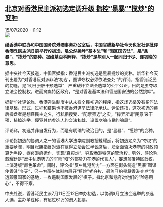 <!--1594806837000-->
[北京对香港民主派初选定调升级 指控“黑暴”“揽炒”的变种](http://www.rfi.fr//cn/%E4%B8%AD%E5%9B%BD/20200715-%E5%8C%97%E4%BA%AC%E5%AF%B9%E9%A6%99%E6%B8%AF%E6%B0%91%E4%B8%BB%E6%B4%BE%E5%88%9D%E9%80%89%E5%AE%9A%E8%B0%83%E5%8D%87%E7%BA%A7-%E6%8C%87%E6%8E%A7-%E9%BB%91%E6%9A%B4-%E6%8F%BD%E7%82%92-%E7%9A%84%E5%8F%98%E7%A7%8D)
------

<div>15/07/2020 - 11:12</div><img src="https://s.rfi.fr/media/display/e16f4670-afb6-11ea-a9f5-005056a964fe/w:310/p:16x9/hk-4.jpg"><p><strong>继香港中联办和中国国务院港澳事务办公室后，中国官媒新华社今天也发社评批评香港泛民主派日前举行的初选，是公然挑衅“基本法”和“港区国安法”，是“黑暴”、“揽炒”的变种。据维基百科解释，“揽炒”是与别人一起同归于尽、连锅端的意思。</strong></p><div class="t-content__body u-clearfix"><div class="m-interstitial"></div><p>据中央社今天报道，中国官媒指：香港民主派初选是黑暴揽炒的变种。新华社今天刊出题为“对香港反对派非法‘初选’，图谋夺权必须依法查处 ”的评论，指香港泛民的初选，是“明目张胆干预选举”，严重破坏立法会选举的公平公正，目的是要夺取立法会控制权，进而瘫痪特区政府，“是对香港基本法和香港国安法的公然挑衅”。</p><p>据新华社评论称，香港选举制度中从未有全民初选的程序，指这场选举没有任何法律基础，形式、过程和结果也不被香港选举法律所承认。评论还指，这次初选的幕后操盘者是想藉民主之名，行私相授受、“配票筛选”之实，“操弄所谓‘民意’来干预、操控选举，侵犯其他参选人的合法权益、设置欺骗市民的骗局”。</p><p>评论称，初选并非自发行为，而是有明确的政治目的，是“黑暴”、“揽炒”的变种。</p><p>评论指初选的协调人之一的香港大学法学院副教授戴耀廷，将初选定义为“夺权”的重要步骤，明目张胆指反对派在赢得立法会过半议席后，以全面否决港府的财政预算为手段，瘫痪港府运作，实现“真揽炒”，夺取香港特区的管治权。另外，评论称戴耀廷是“反中乱港势力的军师”和“外部势力在港的代言人”，妄想颠覆特区政权，上演港版“颜色革命”。同时，评论指“反中乱港势力”一方面在街头制造“黑暴”图谋使香港“变天”，另一方面在体制内展开“揽炒”式夺权，最终目的是将香港变成“渗透颠覆国家的基地，一枚遏制国家发展的”棋子。指北京和港府对他们的“险恶用心”，不得不察。</p><p>中央社说，香港泛民主派7月11日至12日举办初选，以协调9月立法会选举的参选人选，主办单位称，有超过61万的港人投票。</p><div class="o-self-promo o-self-promo--nl o-self-promo--hidden" data-selfpromo-newsletter></div><div class="o-self-promo o-self-promo--app o-self-promo--hidden" data-selfpromo-app></div></div>
